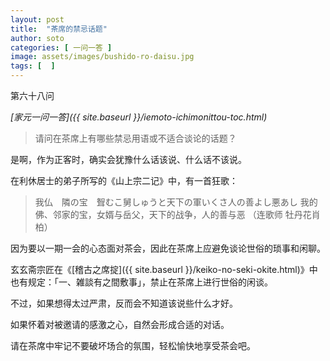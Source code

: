 ```yaml
---
layout: post
title:  "茶席的禁忌话题"
author: soto
categories: [ 一问一答 ]
image: assets/images/bushido-ro-daisu.jpg
tags: [  ]
---
```


第六十八问

*[家元一问一答]({{ site.baseurl }}/iemoto-ichimonittou-toc.html)*

> 请问在茶席上有哪些禁忌用语或不适合谈论的话题？

是啊，作为正客时，确实会犹豫什么话该说、什么话不该说。

在利休居士的弟子所写的《山上宗二记》中，有一首狂歌：

> 我仏　隣の宝　聟むこ舅しゅうと天下の軍いくさ人の善よし悪あし
> 我的佛、邻家的宝，女婿与岳父，天下的战争，人的善与恶
（连歌师 牡丹花肖柏）

因为要以一期一会的心态面对茶会，因此在茶席上应避免谈论世俗的琐事和闲聊。

玄玄斋宗匠在《[稽古之席掟]({{ site.baseurl }}/keiko-no-seki-okite.html)》中也有规定：「一、雑談有之間敷事」，禁止在茶席上进行世俗的闲谈。

不过，如果想得太过严肃，反而会不知道该说些什么才好。

如果怀着对被邀请的感激之心，自然会形成合适的对话。

请在茶席中牢记不要破坏场合的氛围，轻松愉快地享受茶会吧。